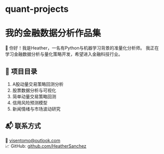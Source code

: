 # quant-projects
# 我的金融数据分析作品集

👋 你好！我是Heather，一名有Python与机器学习背景的准量化分析师。
我正在学习金融数据分析与量化策略开发，希望进入金融科技行业。

## 📂 项目目录
1. A股动量交易策略回测分析
2. 股票数据分析与可视化
3. 简单动量交易策略回测
4. 信用风险预测模型
5. 新闻情绪与市场波动研究

## 📬 联系方式
📧 visentomo@outlook.com  
📈 GitHub: [github.com/HeatherSanchez](https://github.com/HeatherSanchez)
